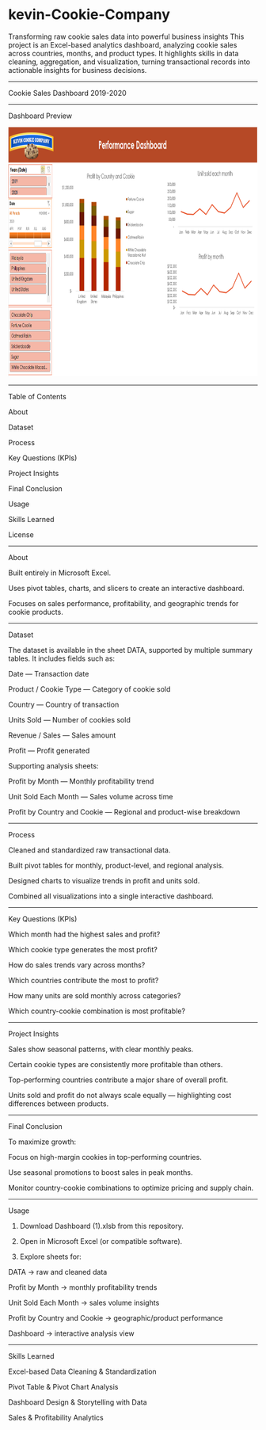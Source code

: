 # kevin-Cookie-Company
Transforming raw cookie sales data into powerful business insights  This project is an Excel-based analytics dashboard, analyzing cookie sales across countries, months, and product types. It highlights skills in data cleaning, aggregation, and visualization, turning transactional records into actionable insights for business decisions.

---

Cookie Sales Dashboard 2019-2020


---

  Dashboard Preview

<img width="1162" height="504" alt="Dashboard" src="https://github.com/mdprince007/kevin-Cookie-Company/blob/main/Dashboard.png" />


---

  Table of Contents

About

Dataset

Process

Key Questions (KPIs)

Project Insights

Final Conclusion

Usage

Skills Learned

License



---

  About

Built entirely in Microsoft Excel.

Uses pivot tables, charts, and slicers to create an interactive dashboard.

Focuses on sales performance, profitability, and geographic trends for cookie products.



---

  Dataset

The dataset is available in the sheet DATA, supported by multiple summary tables.
It includes fields such as:

Date — Transaction date

Product / Cookie Type — Category of cookie sold

Country — Country of transaction

Units Sold — Number of cookies sold

Revenue / Sales — Sales amount

Profit — Profit generated


Supporting analysis sheets:

Profit by Month — Monthly profitability trend

Unit Sold Each Month — Sales volume across time

Profit by Country and Cookie — Regional and product-wise breakdown



---

  Process

Cleaned and standardized raw transactional data.

Built pivot tables for monthly, product-level, and regional analysis.

Designed charts to visualize trends in profit and units sold.

Combined all visualizations into a single interactive dashboard.



---

  Key Questions (KPIs)

Which month had the highest sales and profit?

Which cookie type generates the most profit?

How do sales trends vary across months?

Which countries contribute the most to profit?

How many units are sold monthly across categories?

Which country-cookie combination is most profitable?



---

  Project Insights

Sales show seasonal patterns, with clear monthly peaks.

Certain cookie types are consistently more profitable than others.

Top-performing countries contribute a major share of overall profit.

Units sold and profit do not always scale equally — highlighting cost differences between products.



---

  Final Conclusion

To maximize growth:

Focus on high-margin cookies in top-performing countries.

Use seasonal promotions to boost sales in peak months.

Monitor country-cookie combinations to optimize pricing and supply chain.



---

  Usage

1. Download Dashboard (1).xlsb from this repository.


2. Open in Microsoft Excel (or compatible software).


3. Explore sheets for:

DATA → raw and cleaned data

Profit by Month → monthly profitability trends

Unit Sold Each Month → sales volume insights

Profit by Country and Cookie → geographic/product performance

Dashboard → interactive analysis view





---

  Skills Learned

Excel-based Data Cleaning & Standardization

Pivot Table & Pivot Chart Analysis

Dashboard Design & Storytelling with Data

Sales & Profitability Analytics

